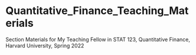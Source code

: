 # Quantitative_Finance_Teaching_Materials
Section Materials for My Teaching Fellow in STAT 123, Quantitative Finance, Harvard University, Spring 2022
